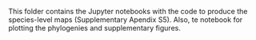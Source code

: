 This folder contains the Jupyter notebooks with the code to produce the species-level maps (Supplementary Apendix S5). Also, te notebook for plotting the phylogenies and supplementary figures.
